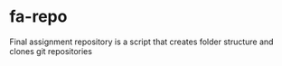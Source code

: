 # fa-repo
Final assignment repository is a script that creates folder structure and clones git repositories 
